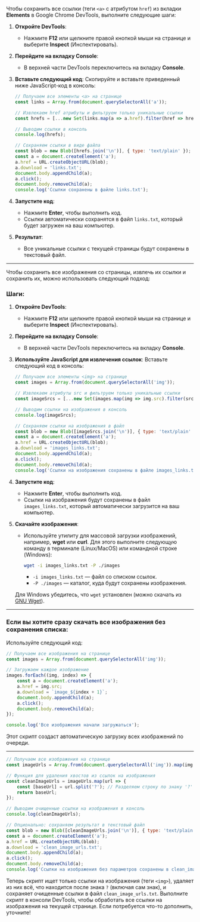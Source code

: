 Чтобы сохранить все ссылки (теги `<a>` с атрибутом `href`) из вкладки **Elements** в Google Chrome DevTools, выполните следующие шаги:

1. **Откройте DevTools**:
   - Нажмите **F12** или щелкните правой кнопкой мыши на странице и выберите **Inspect** (Инспектировать).

2. **Перейдите на вкладку Console**:
   - В верхней части DevTools переключитесь на вкладку **Console**.

3. **Вставьте следующий код**:
   Скопируйте и вставьте приведенный ниже JavaScript-код в консоль:

   ```javascript
   // Получаем все элементы <a> на странице
   const links = Array.from(document.querySelectorAll('a'));

   // Извлекаем href атрибуты и фильтруем только уникальные ссылки
   const hrefs = [...new Set(links.map(a => a.href).filter(href => href))];

   // Выводим ссылки в консоль
   console.log(hrefs);

   // Сохраняем ссылки в виде файла
   const blob = new Blob([hrefs.join('\n')], { type: 'text/plain' });
   const a = document.createElement('a');
   a.href = URL.createObjectURL(blob);
   a.download = 'links.txt';
   document.body.appendChild(a);
   a.click();
   document.body.removeChild(a);
   console.log('Ссылки сохранены в файле links.txt');
   ```

4. **Запустите код**:
   - Нажмите **Enter**, чтобы выполнить код.
   - Ссылки автоматически сохранятся в файл `links.txt`, который будет загружен на ваш компьютер.

5. **Результат**:
   - Все уникальные ссылки с текущей страницы будут сохранены в текстовый файл.

---

Чтобы сохранить все изображения со страницы, извлечь их ссылки и сохранить их, можно использовать следующий подход:

### Шаги:

1. **Откройте DevTools**:
   - Нажмите **F12** или щелкните правой кнопкой мыши на странице и выберите **Inspect** (Инспектировать).

2. **Перейдите на вкладку Console**:
   - В верхней части DevTools переключитесь на вкладку **Console**.

3. **Используйте JavaScript для извлечения ссылок**:
   Вставьте следующий код в консоль:

   ```javascript
   // Получаем все элементы <img> на странице
   const images = Array.from(document.querySelectorAll('img'));

   // Извлекаем атрибуты src и фильтруем только уникальные ссылки
   const imageSrcs = [...new Set(images.map(img => img.src).filter(src => src))];

   // Выводим ссылки на изображения в консоль
   console.log(imageSrcs);

   // Сохраняем ссылки на изображения в файл
   const blob = new Blob([imageSrcs.join('\n')], { type: 'text/plain' });
   const a = document.createElement('a');
   a.href = URL.createObjectURL(blob);
   a.download = 'images_links.txt';
   document.body.appendChild(a);
   a.click();
   document.body.removeChild(a);
   console.log('Ссылки на изображения сохранены в файле images_links.txt');
   ```

4. **Запустите код**:
   - Нажмите **Enter**, чтобы выполнить код.
   - Ссылки на изображения будут сохранены в файл `images_links.txt`, который автоматически загрузится на ваш компьютер.

5. **Скачайте изображения**:
   - Используйте утилиту для массовой загрузки изображений, например, **wget** или **curl**. Для этого выполните следующую команду в терминале (Linux/MacOS) или командной строке (Windows):

     ```bash
     wget -i images_links.txt -P ./images
     ```

     - `-i images_links.txt` — файл со списком ссылок.
     - `-P ./images` — каталог, куда будут сохранены изображения.

   Для Windows убедитесь, что `wget` установлен (можно скачать из [GNU Wget](https://eternallybored.org/misc/wget/)).

---

### Если вы хотите сразу скачать все изображения без сохранения списка:

Используйте следующий код:

```javascript
// Получаем все изображения на странице
const images = Array.from(document.querySelectorAll('img'));

// Загружаем каждое изображение
images.forEach((img, index) => {
    const a = document.createElement('a');
    a.href = img.src;
    a.download = `image_${index + 1}`;
    document.body.appendChild(a);
    a.click();
    document.body.removeChild(a);
});

console.log('Все изображения начали загружаться');
```

Этот скрипт создаст автоматическую загрузку всех изображений по очереди.

---

```javascript
// Получаем все изображения на странице
const imageUrls = Array.from(document.querySelectorAll('img')).map(img => img.src);

// Функция для удаления хвостов из ссылок на изображения
const cleanImageUrls = imageUrls.map(url => {
    const [baseUrl] = url.split('?'); // Разделяем строку по знаку '?'
    return baseUrl;
});

// Выводим очищенные ссылки на изображения в консоль
console.log(cleanImageUrls);

// Опционально: сохраняем результат в текстовый файл
const blob = new Blob([cleanImageUrls.join('\n')], { type: 'text/plain' });
const a = document.createElement('a');
a.href = URL.createObjectURL(blob);
a.download = 'clean_image_urls.txt';
document.body.appendChild(a);
a.click();
document.body.removeChild(a);
console.log('Ссылки на изображения без параметров сохранены в clean_image_urls.txt');

```

Теперь скрипт ищет только ссылки на изображения (теги `<img>`), удаляет из них всё, что находится после знака `?` (включая сам знак), и сохраняет очищенные ссылки в файл `clean_image_urls.txt`. Выполните скрипт в консоли DevTools, чтобы обработать все ссылки на изображения на текущей странице. Если потребуется что-то дополнить, уточните!

